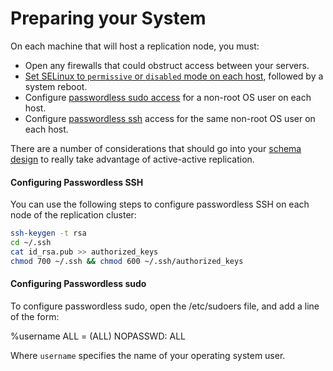 # Preparing your System

On each machine that will host a replication node, you must:

* Open any firewalls that could obstruct access between your servers.
* [Set SELinux to `permissive` or `disabled` mode on each host](https://access.redhat.com/documentation/en-us/red_hat_enterprise_linux/8/html/using_selinux/changing-selinux-states-and-modes_using-selinux), followed by a system reboot.
* Configure [passwordless sudo access](#configuring-passwordless-sudo) for a non-root OS user on each host.
* Configure [passwordless ssh](#configuring-passwordless-ssh) access for the same non-root OS user on each host.

There are a number of considerations that should go into your [schema design](https://docs.pgedge.com/platform/prerequisites/configuring) to really take advantage of active-active replication.

#### Configuring Passwordless SSH

You can use the following steps to configure passwordless SSH on each node of the replication cluster:

```sh
ssh-keygen -t rsa
cd ~/.ssh
cat id_rsa.pub >> authorized_keys
chmod 700 ~/.ssh && chmod 600 ~/.ssh/authorized_keys
```

#### Configuring Passwordless sudo

To configure passwordless sudo, open the /etc/sudoers file, and add a line of the form:

%username         ALL = (ALL) NOPASSWD: ALL

Where `username` specifies the name of your operating system user.







